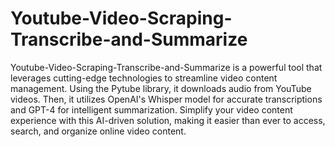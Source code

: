# Youtube-Video-Scraping-Transcribe-and-Summarize
 
Youtube-Video-Scraping-Transcribe-and-Summarize is a powerful tool that leverages cutting-edge technologies to streamline video content management. Using the Pytube library, it downloads audio from YouTube videos. Then, it utilizes OpenAI's Whisper model for accurate transcriptions and GPT-4 for intelligent summarization. Simplify your video content experience with this AI-driven solution, making it easier than ever to access, search, and organize online video content.




